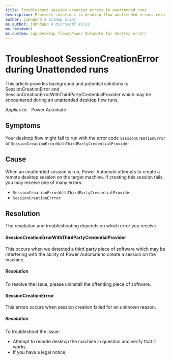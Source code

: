 ```yaml
---
title: Troubleshoot session creation errors in unattended runs
description: Provides solutions to desktop flow unattended errors related to session creation.
author: johndund # GitHub alias
ms.author: johndund # Microsoft alias
ms.reviewer: 
ms.custom: sap:Desktop flows\Power Automate for desktop errors
---
```

# Troubleshoot SessionCreationError during Unattended runs

This article provides background and potential solutions to SessionCreationError and SessionCreationErrorWithThirdPartyCredentialProvider which may be encountered during an unattended desktop flow runs.

_Applies to:_ &nbsp; Power Automate

## Symptoms

Your desktop flow might fail to run with the error code `SessionCreationError` or `SessionCreationErrorWithThirdPartyCredentialProvider`.

## Cause

When an unattended session is run, Power Automate attempts to create a remote desktop session on the target machine. If creating this session fails, you may receive one of many errors:

- `SessionCreationErrorWithThirdPartyCredentialProvider`
- `SessionCreationErrror`

## Resolution

The resolution and troubleshooting depends on which error you receive.

#### SessionCreationErrorWithThirdPartyCredentialProvider

This occurs when we detected a third party piece of software which may be interfering with the ability of Power Automate to create a session on the machine.

##### Resolution

To resolve the issue, please uninstall the offending piece of software.

#### SessionCreationErrror

This errors occurs when session creation failed for an unknown reason.

##### Resolution

To troubleshoot the issue:

* Attempt to remote desktop the machine in question and verify that it works
* If you have a legal notice, 
